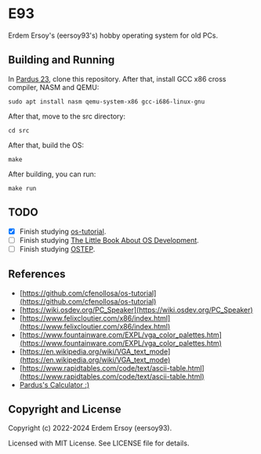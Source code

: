 # E93

Erdem Ersoy's (eersoy93's) hobby operating system for old PCs.

## Building and Running

In [Pardus 23](https://www.pardus.org.tr/), clone this repository. After that, install GCC x86 cross compiler, NASM and QEMU:

`sudo apt install nasm qemu-system-x86 gcc-i686-linux-gnu`

After that, move to the src directory:

`cd src`

After that, build the OS:

`make`

After building, you can run:

`make run`

## TODO

- [X] Finish studying [os-tutorial](https://github.com/cfenollosa/os-tutorial).
- [ ] Finish studying [The Little Book About OS Development](https://littleosbook.github.io/).
- [ ] Finish studying [OSTEP](https://pages.cs.wisc.edu/~remzi/OSTEP/).

## References

- [https://github.com/cfenollosa/os-tutorial](https://github.com/cfenollosa/os-tutorial)
- [https://wiki.osdev.org/PC_Speaker](https://wiki.osdev.org/PC_Speaker)
- [https://www.felixcloutier.com/x86/index.html](https://www.felixcloutier.com/x86/index.html)
- [https://www.fountainware.com/EXPL/vga_color_palettes.htm](https://www.fountainware.com/EXPL/vga_color_palettes.htm)
- [https://en.wikipedia.org/wiki/VGA_text_mode](https://en.wikipedia.org/wiki/VGA_text_mode)
- [https://www.rapidtables.com/code/text/ascii-table.html](https://www.rapidtables.com/code/text/ascii-table.html)
- [Pardus's Calculator :)](https://apps.pardus.org.tr/app/gnome-calculator)

## Copyright and License

Copyright (c) 2022-2024 Erdem Ersoy (eersoy93).

Licensed with MIT License. See LICENSE file for details.
